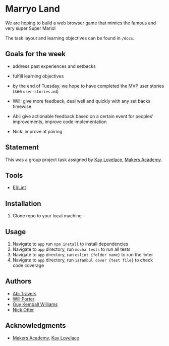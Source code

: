 # Marryo Land

We are hoping to build a web browser game that mimics the famous and very super Super Mario!

The task layout and learning objectives can be found in ```/docs```.

## Goals for the week

* address past experiences and setbacks

* fulfill learning objectives

* by the end of Tuesday, we hope to have completed the MVP user stories (see ```user-stories.md```)

* Will: give more feedback, deal well and quickly with any set backs timewise
* Abi: give actionable feedback based on a certain event for peoples' improvements, improve code implementation
* Nick: improve at pairing

## Statement

This was a group project task assigned by [Kay Lovelace](https://github.com/neoeno), [Makers Academy](http://www.makersacademy.com/).

## Tools

* [ESLint](http://eslint.org/)

## Installation
1. Clone repo to your local machine

## Usage
1. Navigate to ```app``` run ```npm install``` to install dependencies
2. Navigate to ```app``` directory, run ```mocha tests``` to run all tests
3. Navigate to ```app``` directory, run ```eslint {folder name}``` to run the linter
4. Navigate to ```app``` directory, run ```istanbul cover {test file}``` to check code coverage


## Authors

* [Abi Travers](https://github.com/abitravers1989)
* [Will Porter](https://github.com/willjsporter)
* [Guy Kemball Williams](https://github.com/gsgkw)
* [Nick Otter](nickotter.personal@gmail.com)

## Acknowledgments

* [Makers Academy](http://www.makersacademy.com/), [Kay Lovelace](https://github.com/neoeno)
